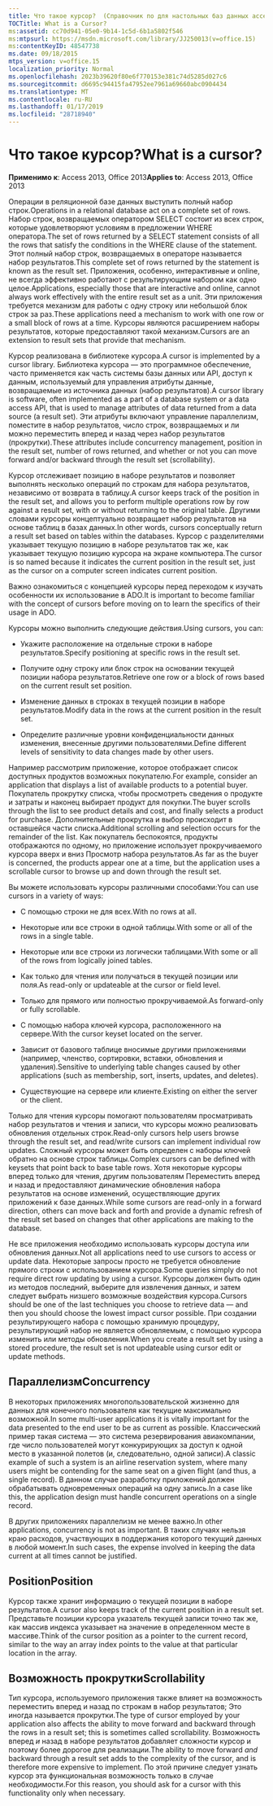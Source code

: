 ```yaml
---
title: Что такое курсор?  (Справочник по для настольных баз данных access)
TOCTitle: What is a Cursor?
ms:assetid: cc70d941-05e0-9b14-1c5d-6b1a5802f546
ms:mtpsurl: https://msdn.microsoft.com/library/JJ250013(v=office.15)
ms:contentKeyID: 48547738
ms.date: 09/18/2015
mtps_version: v=office.15
localization_priority: Normal
ms.openlocfilehash: 2023b39620f80e6f770153e381c74d5285d027c6
ms.sourcegitcommit: d6695c94415fa47952ee7961a69660abc0904434
ms.translationtype: MT
ms.contentlocale: ru-RU
ms.lasthandoff: 01/17/2019
ms.locfileid: "28718940"
---
```

# <a name="what-is-a-cursor"></a><span data-ttu-id="3de0f-103">Что такое курсор?</span><span class="sxs-lookup"><span data-stu-id="3de0f-103">What is a cursor?</span></span>


<span data-ttu-id="3de0f-104">**Применимо к**: Access 2013, Office 2013</span><span class="sxs-lookup"><span data-stu-id="3de0f-104">**Applies to**: Access 2013, Office 2013</span></span>

<span data-ttu-id="3de0f-105">Операции в реляционной базе данных выступить полный набор строк.</span><span class="sxs-lookup"><span data-stu-id="3de0f-105">Operations in a relational database act on a complete set of rows.</span></span> <span data-ttu-id="3de0f-106">Набор строк, возвращаемых оператором SELECT состоит из всех строк, которые удовлетворяют условиям в предложении WHERE оператора.</span><span class="sxs-lookup"><span data-stu-id="3de0f-106">The set of rows returned by a SELECT statement consists of all the rows that satisfy the conditions in the WHERE clause of the statement.</span></span> <span data-ttu-id="3de0f-107">Этот полный набор строк, возвращаемых в операторе называется набор результатов.</span><span class="sxs-lookup"><span data-stu-id="3de0f-107">This complete set of rows returned by the statement is known as the result set.</span></span> <span data-ttu-id="3de0f-108">Приложения, особенно, интерактивные и online, не всегда эффективно работают с результирующим набором как одно целое.</span><span class="sxs-lookup"><span data-stu-id="3de0f-108">Applications, especially those that are interactive and online, cannot always work effectively with the entire result set as a unit.</span></span> <span data-ttu-id="3de0f-109">Эти приложения требуется механизм для работы с одну строку или небольшой блок строк за раз.</span><span class="sxs-lookup"><span data-stu-id="3de0f-109">These applications need a mechanism to work with one row or a small block of rows at a time.</span></span> <span data-ttu-id="3de0f-110">Курсоры являются расширением наборы результатов, которые предоставляют такой механизм.</span><span class="sxs-lookup"><span data-stu-id="3de0f-110">Cursors are an extension to result sets that provide that mechanism.</span></span>

<span data-ttu-id="3de0f-111">Курсор реализована в библиотеке курсора.</span><span class="sxs-lookup"><span data-stu-id="3de0f-111">A cursor is implemented by a cursor library.</span></span> <span data-ttu-id="3de0f-112">Библиотека курсора — это программное обеспечение, часто применяется как часть системы базы данных или API, доступ к данным, используемый для управления атрибуты данные, возвращаемые из источника данных (набор результатов).</span><span class="sxs-lookup"><span data-stu-id="3de0f-112">A cursor library is software, often implemented as a part of a database system or a data access API, that is used to manage attributes of data returned from a data source (a result set).</span></span> <span data-ttu-id="3de0f-113">Эти атрибуты включают управление параллелизм, поместите в набор результатов, число строк, возвращаемых и ли можно переместить вперед и назад через набор результатов (прокрутки).</span><span class="sxs-lookup"><span data-stu-id="3de0f-113">These attributes include concurrency management, position in the result set, number of rows returned, and whether or not you can move forward and/or backward through the result set (scrollability).</span></span>

<span data-ttu-id="3de0f-114">Курсор отслеживает позицию в наборе результатов и позволяет выполнять несколько операций по строкам для набора результатов, независимо от возврата в таблицу.</span><span class="sxs-lookup"><span data-stu-id="3de0f-114">A cursor keeps track of the position in the result set, and allows you to perform multiple operations row by row against a result set, with or without returning to the original table.</span></span> <span data-ttu-id="3de0f-115">Другими словами курсоры концептуально возвращает набор результатов на основе таблиц в базах данных.</span><span class="sxs-lookup"><span data-stu-id="3de0f-115">In other words, cursors conceptually return a result set based on tables within the databases.</span></span> <span data-ttu-id="3de0f-116">Курсор с разделителями указывает текущую позицию в наборе результатов так же, как указывает текущую позицию курсора на экране компьютера.</span><span class="sxs-lookup"><span data-stu-id="3de0f-116">The cursor is so named because it indicates the current position in the result set, just as the cursor on a computer screen indicates current position.</span></span>

<span data-ttu-id="3de0f-117">Важно ознакомиться с концепцией курсоры перед переходом к изучать особенности их использование в ADO.</span><span class="sxs-lookup"><span data-stu-id="3de0f-117">It is important to become familiar with the concept of cursors before moving on to learn the specifics of their usage in ADO.</span></span>

<span data-ttu-id="3de0f-118">Курсоры можно выполнить следующие действия.</span><span class="sxs-lookup"><span data-stu-id="3de0f-118">Using cursors, you can:</span></span>

  - <span data-ttu-id="3de0f-119">Укажите расположение на отдельные строки в наборе результатов.</span><span class="sxs-lookup"><span data-stu-id="3de0f-119">Specify positioning at specific rows in the result set.</span></span>

  - <span data-ttu-id="3de0f-120">Получите одну строку или блок строк на основании текущей позиции набора результатов.</span><span class="sxs-lookup"><span data-stu-id="3de0f-120">Retrieve one row or a block of rows based on the current result set position.</span></span>

  - <span data-ttu-id="3de0f-121">Изменение данных в строках в текущей позиции в наборе результатов.</span><span class="sxs-lookup"><span data-stu-id="3de0f-121">Modify data in the rows at the current position in the result set.</span></span>

  - <span data-ttu-id="3de0f-122">Определите различные уровни конфиденциальности данных изменения, внесенные другими пользователями.</span><span class="sxs-lookup"><span data-stu-id="3de0f-122">Define different levels of sensitivity to data changes made by other users.</span></span>

<span data-ttu-id="3de0f-123">Например рассмотрим приложение, которое отображает список доступных продуктов возможных покупателю.</span><span class="sxs-lookup"><span data-stu-id="3de0f-123">For example, consider an application that displays a list of available products to a potential buyer.</span></span> <span data-ttu-id="3de0f-124">Покупатель прокрутку списка, чтобы просмотреть сведения о продукте и затраты и наконец выбирает продукт для покупки.</span><span class="sxs-lookup"><span data-stu-id="3de0f-124">The buyer scrolls through the list to see product details and cost, and finally selects a product for purchase.</span></span> <span data-ttu-id="3de0f-125">Дополнительные прокрутка и выбор происходит в оставшейся части списка.</span><span class="sxs-lookup"><span data-stu-id="3de0f-125">Additional scrolling and selection occurs for the remainder of the list.</span></span> <span data-ttu-id="3de0f-126">Как покупатель беспокоятся, продукты отображаются по одному, но приложение использует прокручиваемого курсора вверх и вниз Просмотр набора результатов.</span><span class="sxs-lookup"><span data-stu-id="3de0f-126">As far as the buyer is concerned, the products appear one at a time, but the application uses a scrollable cursor to browse up and down through the result set.</span></span>

<span data-ttu-id="3de0f-127">Вы можете использовать курсоры различными способами:</span><span class="sxs-lookup"><span data-stu-id="3de0f-127">You can use cursors in a variety of ways:</span></span>

  - <span data-ttu-id="3de0f-128">С помощью строки не для всех.</span><span class="sxs-lookup"><span data-stu-id="3de0f-128">With no rows at all.</span></span>

  - <span data-ttu-id="3de0f-129">Некоторые или все строки в одной таблицы.</span><span class="sxs-lookup"><span data-stu-id="3de0f-129">With some or all of the rows in a single table.</span></span>

  - <span data-ttu-id="3de0f-130">Некоторые или все строки из логически таблицами.</span><span class="sxs-lookup"><span data-stu-id="3de0f-130">With some or all of the rows from logically joined tables.</span></span>

  - <span data-ttu-id="3de0f-131">Как только для чтения или получаться в текущей позиции или поля.</span><span class="sxs-lookup"><span data-stu-id="3de0f-131">As read-only or updateable at the cursor or field level.</span></span>

  - <span data-ttu-id="3de0f-132">Только для прямого или полностью прокручиваемой.</span><span class="sxs-lookup"><span data-stu-id="3de0f-132">As forward-only or fully scrollable.</span></span>

  - <span data-ttu-id="3de0f-133">С помощью набора ключей курсора, расположенного на сервере.</span><span class="sxs-lookup"><span data-stu-id="3de0f-133">With the cursor keyset located on the server.</span></span>

  - <span data-ttu-id="3de0f-134">Зависит от базового таблице вносимые другими приложениями (например, членство, сортировки, вставки, обновления и удаления).</span><span class="sxs-lookup"><span data-stu-id="3de0f-134">Sensitive to underlying table changes caused by other applications (such as membership, sort, inserts, updates, and deletes).</span></span>

  - <span data-ttu-id="3de0f-135">Существующие на сервере или клиенте.</span><span class="sxs-lookup"><span data-stu-id="3de0f-135">Existing on either the server or the client.</span></span>

<span data-ttu-id="3de0f-136">Только для чтения курсоры помогают пользователям просматривать набор результатов и чтения и записи, что курсоры можно реализовать обновления отдельных строк.</span><span class="sxs-lookup"><span data-stu-id="3de0f-136">Read-only cursors help users browse through the result set, and read/write cursors can implement individual row updates.</span></span> <span data-ttu-id="3de0f-137">Сложный курсоры может быть определен с наборы ключей обратно на основе строк таблицы.</span><span class="sxs-lookup"><span data-stu-id="3de0f-137">Complex cursors can be defined with keysets that point back to base table rows.</span></span> <span data-ttu-id="3de0f-138">Хотя некоторые курсоры вперед только для чтения, другим пользователям Переместить вперед и назад и предоставляют динамические обновления набора результатов на основе изменений, осуществляющие других приложений к базе данных.</span><span class="sxs-lookup"><span data-stu-id="3de0f-138">While some cursors are read-only in a forward direction, others can move back and forth and provide a dynamic refresh of the result set based on changes that other applications are making to the database.</span></span>

<span data-ttu-id="3de0f-139">Не все приложения необходимо использовать курсоры доступа или обновления данных.</span><span class="sxs-lookup"><span data-stu-id="3de0f-139">Not all applications need to use cursors to access or update data.</span></span> <span data-ttu-id="3de0f-140">Некоторые запросы просто не требуется обновление прямого строки с использованием курсора.</span><span class="sxs-lookup"><span data-stu-id="3de0f-140">Some queries simply do not require direct row updating by using a cursor.</span></span> <span data-ttu-id="3de0f-141">Курсоры должен быть один из методов последний, выберите для извлечения данных, и затем следует выбрать низшего возможные воздействия курсора.</span><span class="sxs-lookup"><span data-stu-id="3de0f-141">Cursors should be one of the last techniques you choose to retrieve data — and then you should choose the lowest impact cursor possible.</span></span> <span data-ttu-id="3de0f-142">При создании результирующего набора с помощью хранимую процедуру, результирующий набор не является обновляемым, с помощью курсора изменить или методы обновления.</span><span class="sxs-lookup"><span data-stu-id="3de0f-142">When you create a result set by using a stored procedure, the result set is not updateable using cursor edit or update methods.</span></span>

## <a name="concurrency"></a><span data-ttu-id="3de0f-143">Параллелизм</span><span class="sxs-lookup"><span data-stu-id="3de0f-143">Concurrency</span></span>

<span data-ttu-id="3de0f-144">В некоторых приложениях многопользовательской жизненно для данных для конечного пользователя как текущие максимально возможной.</span><span class="sxs-lookup"><span data-stu-id="3de0f-144">In some multi-user applications it is vitally important for the data presented to the end user to be as current as possible.</span></span> <span data-ttu-id="3de0f-145">Классический пример такая система — это система резервирования авиакомпании, где число пользователей могут конкурирующих за доступ к одной место в указанной полетов (и, следовательно, одной записи).</span><span class="sxs-lookup"><span data-stu-id="3de0f-145">A classic example of such a system is an airline reservation system, where many users might be contending for the same seat on a given flight (and thus, a single record).</span></span> <span data-ttu-id="3de0f-146">В данном случае разработку приложений должен обрабатывать одновременных операций на одну запись.</span><span class="sxs-lookup"><span data-stu-id="3de0f-146">In a case like this, the application design must handle concurrent operations on a single record.</span></span>

<span data-ttu-id="3de0f-147">В других приложениях параллелизм не менее важно.</span><span class="sxs-lookup"><span data-stu-id="3de0f-147">In other applications, concurrency is not as important.</span></span> <span data-ttu-id="3de0f-148">В таких случаях нельзя краю расходов, участвующих в поддержания которого текущий данных в любой момент.</span><span class="sxs-lookup"><span data-stu-id="3de0f-148">In such cases, the expense involved in keeping the data current at all times cannot be justified.</span></span>

## <a name="position"></a><span data-ttu-id="3de0f-149">Position</span><span class="sxs-lookup"><span data-stu-id="3de0f-149">Position</span></span>

<span data-ttu-id="3de0f-150">Курсор также хранит информацию о текущей позиции в наборе результатов.</span><span class="sxs-lookup"><span data-stu-id="3de0f-150">A cursor also keeps track of the current position in a result set.</span></span> <span data-ttu-id="3de0f-151">Представьте позиции курсора указатель текущей записи точно так же, как массив индекса указывает на значение в определенном месте в массиве.</span><span class="sxs-lookup"><span data-stu-id="3de0f-151">Think of the cursor position as a pointer to the current record, similar to the way an array index points to the value at that particular location in the array.</span></span>

## <a name="scrollability"></a><span data-ttu-id="3de0f-152">Возможность прокрутки</span><span class="sxs-lookup"><span data-stu-id="3de0f-152">Scrollability</span></span>

<span data-ttu-id="3de0f-153">Тип курсора, используемого приложения также влияет на возможность переместить вперед и назад по строкам в набор результатов; Это иногда называется прокрутки.</span><span class="sxs-lookup"><span data-stu-id="3de0f-153">The type of cursor employed by your application also affects the ability to move forward and backward through the rows in a result set; this is sometimes called scrollability.</span></span> <span data-ttu-id="3de0f-154">Возможность вперед *и* назад в наборе результатов добавляет сложности курсор и поэтому более дорогое для реализации.</span><span class="sxs-lookup"><span data-stu-id="3de0f-154">The ability to move forward *and* backward through a result set adds to the complexity of the cursor, and is therefore more expensive to implement.</span></span> <span data-ttu-id="3de0f-155">По этой причине следует узнать курсор эта функциональная возможность только в случае необходимости.</span><span class="sxs-lookup"><span data-stu-id="3de0f-155">For this reason, you should ask for a cursor with this functionality only when necessary.</span></span>

